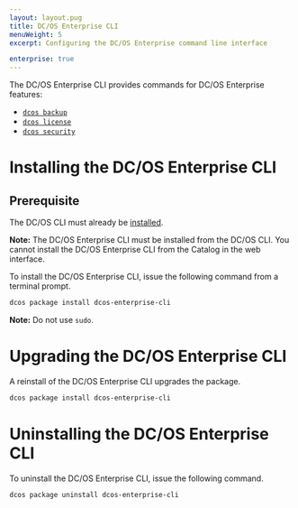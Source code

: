 ```yaml
---
layout: layout.pug
title: DC/OS Enterprise CLI
menuWeight: 5
excerpt: Configuring the DC/OS Enterprise command line interface

enterprise: true
---
```


The DC/OS Enterprise CLI provides commands for DC/OS Enterprise features:

- [`dcos backup`](/1.12/cli/command-reference/dcos-backup)
- [`dcos license`](/1.12/cli/command-reference/dcos-license)
- [`dcos security`](/1.12/cli/command-reference/dcos-security)

# <a name="ent-cli-install"></a>Installing the DC/OS Enterprise CLI

## Prerequisite

The DC/OS CLI must already be [installed](/1.12/cli/install/).

**Note:** The DC/OS Enterprise CLI must be installed from the DC/OS CLI. You cannot install the DC/OS Enterprise CLI from the Catalog in the web interface.

To install the DC/OS Enterprise CLI, issue the following command from a terminal prompt.

```bash
dcos package install dcos-enterprise-cli
```

**Note:** Do not use `sudo`.


# <a name="ent-cli-upgrade"></a>Upgrading the DC/OS Enterprise CLI

A reinstall of the DC/OS Enterprise CLI upgrades the package.

```bash
dcos package install dcos-enterprise-cli
```


# <a name="ent-cli-uninstall"></a>Uninstalling the DC/OS Enterprise CLI

To uninstall the DC/OS Enterprise CLI, issue the following command.

```bash
dcos package uninstall dcos-enterprise-cli
```
